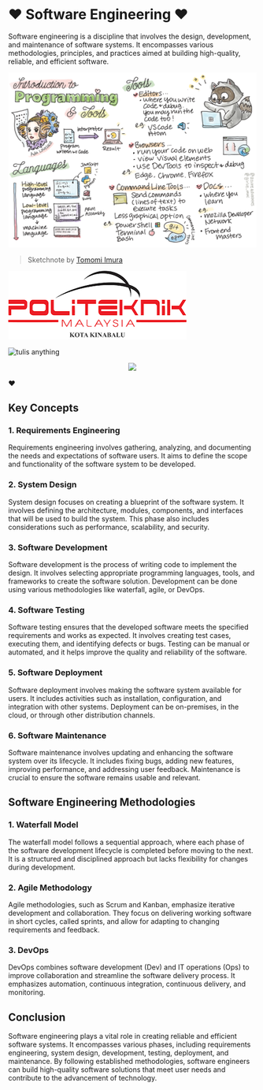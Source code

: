 # ❤️ Software Engineering ❤️

Software engineering is a discipline that involves the design, development, and maintenance of software systems. It encompasses various methodologies, principles, and practices aimed at building high-quality, reliable, and efficient software.

![Introduction to web programming](/images/webdev-programming.png)
> Sketchnote by [Tomomi Imura](https://twitter.com/girlie_mac)

![Introduction to web programming](/images//poli%20kk.png)

![tulis anything](https://github.com/drshahizan/Python_EDA/blob/main/lab/hpdp1.jpeg)
<p align="center">
<img src="https://github.com/drshahizan/Python_EDA/blob/main/lab/hpdp1.jpeg"  height="200" />
</p>

❤️

## Key Concepts

### 1. Requirements Engineering
Requirements engineering involves gathering, analyzing, and documenting the needs and expectations of software users. It aims to define the scope and functionality of the software system to be developed.

### 2. System Design
System design focuses on creating a blueprint of the software system. It involves defining the architecture, modules, components, and interfaces that will be used to build the system. This phase also includes considerations such as performance, scalability, and security.

### 3. Software Development
Software development is the process of writing code to implement the design. It involves selecting appropriate programming languages, tools, and frameworks to create the software solution. Development can be done using various methodologies like waterfall, agile, or DevOps.

### 4. Software Testing
Software testing ensures that the developed software meets the specified requirements and works as expected. It involves creating test cases, executing them, and identifying defects or bugs. Testing can be manual or automated, and it helps improve the quality and reliability of the software.

### 5. Software Deployment
Software deployment involves making the software system available for users. It includes activities such as installation, configuration, and integration with other systems. Deployment can be on-premises, in the cloud, or through other distribution channels.

### 6. Software Maintenance
Software maintenance involves updating and enhancing the software system over its lifecycle. It includes fixing bugs, adding new features, improving performance, and addressing user feedback. Maintenance is crucial to ensure the software remains usable and relevant.

## Software Engineering Methodologies

### 1. Waterfall Model
The waterfall model follows a sequential approach, where each phase of the software development lifecycle is completed before moving to the next. It is a structured and disciplined approach but lacks flexibility for changes during development.

### 2. Agile Methodology
Agile methodologies, such as Scrum and Kanban, emphasize iterative development and collaboration. They focus on delivering working software in short cycles, called sprints, and allow for adapting to changing requirements and feedback.

### 3. DevOps
DevOps combines software development (Dev) and IT operations (Ops) to improve collaboration and streamline the software delivery process. It emphasizes automation, continuous integration, continuous delivery, and monitoring.

## Conclusion

Software engineering plays a vital role in creating reliable and efficient software systems. It encompasses various phases, including requirements engineering, system design, development, testing, deployment, and maintenance. By following established methodologies, software engineers can build high-quality software solutions that meet user needs and contribute to the advancement of technology.

